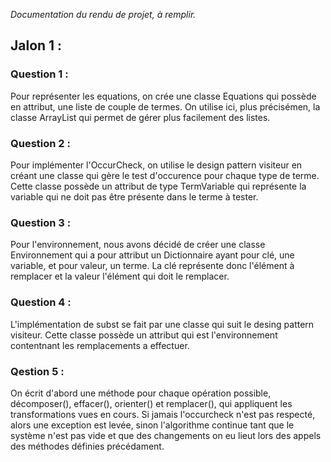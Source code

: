 _Documentation du rendu de projet, à remplir._

## Jalon 1 :
### Question 1 :
Pour représenter les equations, on crée une classe Equations qui possède en attribut, une liste de couple de termes. On utilise ici, plus précisémen, la classe ArrayList qui permet de gérer plus facilement des listes.

### Question 2 :
Pour implémenter l'OccurCheck, on utilise le design pattern visiteur en créant une classe qui gère le test d'occurence pour chaque type de terme. Cette classe possède un attribut de type TermVariable qui représente la variable qui ne doit pas être présente dans le terme à tester.

### Question 3 :
Pour l'environnement, nous avons décidé de créer une classe Environnement qui a pour attribut un Dictionnaire ayant pour clé, une variable, et pour valeur, un terme. La clé représente donc l'élément à remplacer et la valeur l'élément qui doit le remplacer.

### Question 4 :
L'implémentation de subst se fait par une classe qui suit le desing pattern visiteur. Cette classe possède un attribut qui est l'environnement contentnant les remplacements a effectuer.

### Qestion 5 :
On écrit d'abord une méthode pour chaque opération possible, décomposer(), effacer(), orienter() et remplacer(), qui appliquent les transformations vues en cours. Si jamais l'occurcheck n'est pas respecté, alors une exception est levée, sinon l'algorithme continue tant que le système n'est pas vide et que des changements on eu lieut lors des appels des méthodes définies précédament.